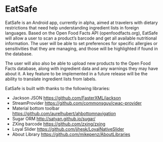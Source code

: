 # EatSafe
EatSafe is an Android app, currently in alpha, aimed at travelers with dietary restrictions that need help understanding ingredient lists in foreign languages. Based on the Open Food Facts API (openfoodfacts.org), EatSafe will allow a user to scan a product’s barcode and get all available nutritional information. The user will be able to set preferences for specific allergies or sensitivities that they are managing, and those will be highlighted if found in the database.

The user will also also be able to upload new products to the Open Food Facts database, along with ingredient data and any warnings they may have about it. A key feature to be implemented in a future release will be the ability to translate ingredient lists from labels.




EatSafe is built with thanks to the following libraries:

  - Jackson JSON https://github.com/FasterXML/jackson
  - StreamProvider https://github.com/commonsguy/cwac-provider
  - Material bottom toolbar https://github.com/aurelhubert/ahbottomnavigation
  - Sugar ORM  http://satyan.github.io/sugar/
  - ZXing barcode https://github.com/zxing/zxing
  - Loyal Slider  https://github.com/jjhesk/LoyalNativeSlider
  - About Library  https://github.com/mikepenz/AboutLibraries
